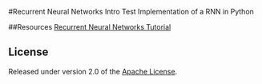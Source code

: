 #Recurrent Neural Networks Intro
Test Implementation of a RNN in Python

##Resources
[Recurrent Neural Networks Tutorial](http://www.wildml.com/2015/09/recurrent-neural-networks-tutorial-part-1-introduction-to-rnns/)

## License

Released under version 2.0 of the [Apache License].

[Apache license]: http://www.apache.org/licenses/LICENSE-2.0

